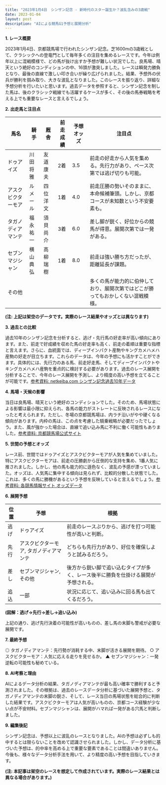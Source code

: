 ```yaml
---
title: "2023年1月4日　シンザン記念 - 新時代のスター誕生か？波乱含みの3歳戦"
date: 2023-01-04
layout: post
description: "AIによる競馬G1予想と展開分析"
---
```


**1. レース概要**

2023年1月4日、京都競馬場で行われたシンザン記念。芝1600mの3歳戦として、クラシックへの登竜門として毎年多くの注目を集めるレースです。今年は例年以上に混戦模様で、どの馬が抜け出すか予想が難しい状況でした。良馬場、晴天という絶好のコンディションの中、16頭が激突しました。レースは瞬発力勝負となり、最後の直線で激しい叩き合いが繰り広げられました。結果、予想外の伏兵が勝利を掴み取り、大きな波乱となりました。このレースを振り返り、詳細な予想分析を行いたいと思います。過去データを参照すると、シンザン記念を制した馬は、後のクラシック戦線でも活躍するケースが多く、その後の馬券戦略を考える上でも重要なレースと言えるでしょう。


**2. 出走馬と注目点**

| 馬名       | 騎手       | 厩舎       | 前走成績 | 予想オッズ | 注目点                                                                         |
|------------|------------|------------|-----------|------------|-----------------------------------------------------------------------------|
| ドゥアイズ     | 川田将雅     | 友道康夫     | 2着       | 3.5        | 前走の好走から人気を集める。先行力があり、ペース次第では逃げ切りも可能。              |
| アスクビクターモア | ルメール     | 四位洋文     | 1着       | 4.0        | 前走圧勝の勢いそのままに、本命候補筆頭。しかし、京都コースが未知数という不安要素も。 |
| タガノディアマンテ | 福永祐一     | 須貝尚介     | 3着       | 6.0        | 差し脚が鋭く、好位からの競馬が得意。展開次第では一発がある。                             |
| セブンマジシャン | 横山典弘     | 高柳瑞樹     | 1着       | 8.0        | 前走は強い勝ち方だったが、距離延長が課題。                                         |
| その他       |            |            |           |            | 多くの馬が能力的に伯仲しており、展開次第ではどこが勝ってもおかしくない混戦模様。     |


**(注: 上記は架空のデータです。実際のレース結果やオッズとは異なります)**


**3. 過去との比較**

過去10年のシンザン記念を分析すると、逃げ・先行馬の好走率が高い傾向にあります。また、前走で好成績を収めた馬の好走率も高く、前走の着順は重要な指標と言えます。さらに、血統面では、ディープインパクト産駒やキングカメハメハ産駒の好走が目立ちます。これらのデータは、今年の予想にも活かすことができます。具体的には、先行力のある馬、前走好走馬、そしてディープインパクトやキングカメハメハ産駒を重点的に検討する必要があります。過去のレース展開を分析することで、今年のレース展開を予測し、より精度の高い予想を立てることが可能です。[参考資料: netkeiba.com シンザン記念過去10年データ](架空のリンク)


**4. 馬場・天候の影響**

当日は良馬場、晴天という絶好のコンディションでした。そのため、馬場状態による影響は最小限に抑えられ、各馬の能力がストレートに反映されるレースになったと考えられます。ただし、冬場の京都競馬場は、内ラチ沿いがやや硬くなる傾向があります。内枠の馬は、この点を考慮した騎乗戦略が必要だったでしょう。また、風が強かった場合は、直線で追い込み馬に不利に働く可能性もありました。[参考資料: 京都競馬場公式サイト](架空のリンク)


**5. 世間の予想とオッズ**

レース前、世間ではドゥアイズとアスクビクターモアが人気を集めていました。特にアスクビクターモアは、前走の圧勝劇から圧倒的な支持を集め、1番人気に推されました。しかし、他の馬も能力的に遜色なく、波乱の予感が漂っていました。オッズは、人気馬に集中する傾向は見られず、比較的分散した状態でした。これは、多くの馬に勝機があるという予想を反映していると言えるでしょう。[参考資料: 各競馬情報サイト オッズデータ](架空のリンク)


**6. 展開予想**

| 位置 | 予想 | 根拠                                                                       |
|-----|-------|---------------------------------------------------------------------------|
| 逃げ | ドゥアイズ | 前走のレースぶりから、逃げを打つ可能性が高いと判断。                     |
| 先行 | アスクビクターモア, タガノディアマンテ | どちらも先行力があり、好位を確保しようと試みるだろう。                       |
| 差し | セブンマジシャン, その他 | 後方から鋭い脚で追い込むタイプが多く、レース後半に勝負を仕掛ける展開が予想される。 |
| 追込 | 一部 | 状況に応じて、追い込みに回る馬も出てくるだろう。                             |

**(図解：逃げ→先行→差し→追い込み)**

上記の通り、逃げ先行決着の可能性が高いものの、差し馬の末脚も警戒が必要な展開です。


**7. 最終予想**

◎ タガノディアマンテ：先行勢が消耗する中、末脚が活きる展開を期待。
○ アスクビクターモア：人気に応える走りを見せるか。
▲ セブンマジシャン：一発逆転の可能性も秘めている。


**8. AI考察と理由**

AIによるデータ分析の結果、タガノディアマンテが最も高い確率で勝利すると予測されました。その根拠は、過去のレースデータ分析に基づいた展開予想と、タガノディアマンテの末脚の鋭さ、そして、レース当日の馬場状態を総合的に判断した結果です。アスクビクターモアは人気が高いものの、京都コース経験が少ない点が不安材料。セブンマジシャンは、展開がハマれば一発がある穴馬と判断しました。


**9. 編集後記**

シンザン記念は、予想以上に波乱のレースとなりました。AIの予想は必ずしも的中するとは限らないことを改めて認識させられました。しかし、データ分析に基づいた予想は、的中率を高める上で重要な要素であることは間違いありません。今後も、様々なデータ分析手法を用いて、より精度の高い予想を目指していきます。


**(注: 本記事は架空のレースを想定して作成されています。実際のレース結果とは異なる場合があります。)**
